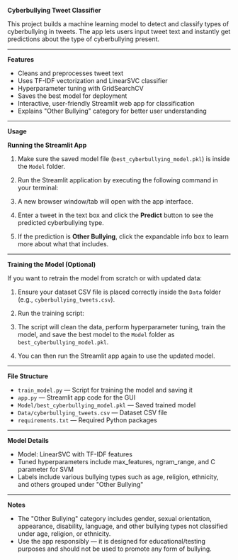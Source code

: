 **Cyberbullying Tweet Classifier**

This project builds a machine learning model to detect and classify types of cyberbullying in tweets. The app lets users input tweet text and instantly get predictions about the type of cyberbullying present.

---

**Features**

- Cleans and preprocesses tweet text
- Uses TF-IDF vectorization and LinearSVC classifier
- Hyperparameter tuning with GridSearchCV
- Saves the best model for deployment
- Interactive, user-friendly Streamlit web app for classification
- Explains "Other Bullying" category for better user understanding

---

**Usage**

**Running the Streamlit App**

1. Make sure the saved model file (`best_cyberbullying_model.pkl`) is inside the `Model` folder.  
2. Run the Streamlit application by executing the following command in your terminal:


3. A new browser window/tab will open with the app interface.  
4. Enter a tweet in the text box and click the **Predict** button to see the predicted cyberbullying type.  
5. If the prediction is **Other Bullying**, click the expandable info box to learn more about what that includes.

---

**Training the Model (Optional)**

If you want to retrain the model from scratch or with updated data:

1. Ensure your dataset CSV file is placed correctly inside the `Data` folder (e.g., `cyberbullying_tweets.csv`).  
2. Run the training script:


3. The script will clean the data, perform hyperparameter tuning, train the model, and save the best model to the `Model` folder as `best_cyberbullying_model.pkl`.  
4. You can then run the Streamlit app again to use the updated model.

---

**File Structure**

- `train_model.py` — Script for training the model and saving it  
- `app.py` — Streamlit app code for the GUI  
- `Model/best_cyberbullying_model.pkl` — Saved trained model  
- `Data/cyberbullying_tweets.csv` — Dataset CSV file  
- `requirements.txt` — Required Python packages  

---

**Model Details**

- Model: LinearSVC with TF-IDF features  
- Tuned hyperparameters include max_features, ngram_range, and C parameter for SVM  
- Labels include various bullying types such as age, religion, ethnicity, and others grouped under "Other Bullying"

---

**Notes**

- The "Other Bullying" category includes gender, sexual orientation, appearance, disability, language, and other bullying types not classified under age, religion, or ethnicity.  
- Use the app responsibly — it is designed for educational/testing purposes and should not be used to promote any form of bullying.
